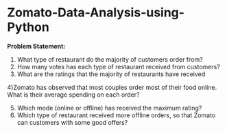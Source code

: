 # Zomato-Data-Analysis-using-Python

**Problem Statement:**
1) What type of restaurant do the majority of customers order from?
2) How many votes has each type of restaurant received from customers?
3) What are the ratings that the majority of restaurants have received

4)Zomato has observed that most couples order most of their food online. What is their average spending on each order?

5) Which mode (online or offline) has received the maximum rating?
6) Which type of restaurant received more offline orders, so that Zomato can customers with some good offers?
